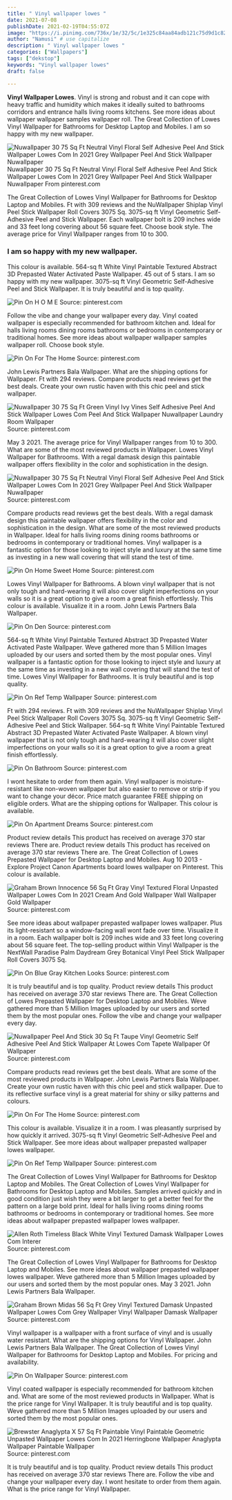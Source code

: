 ```yaml
---
title: " Vinyl wallpaper lowes "
date: 2021-07-08
publishDate: 2021-02-19T04:55:07Z
image: "https://i.pinimg.com/736x/1e/32/5c/1e325c84aa84adb121c75d9d1c82e6d0.jpg"
author: "Namusi" # use capitalize
description: " Vinyl wallpaper lowes "
categories: ["Wallpapers"]
tags: ["dekstop"]
keywords: "Vinyl wallpaper lowes"
draft: false

---
```



**Vinyl Wallpaper Lowes**. Vinyl is strong and robust and it can cope with heavy traffic and humidity which makes it ideally suited to bathrooms corridors and entrance halls living rooms kitchens. See more ideas about wallpaper wallpaper samples wallpaper roll. The Great Collection of Lowes Vinyl Wallpaper for Bathrooms for Desktop Laptop and Mobiles. I am so happy with my new wallpaper.

![Nuwallpaper 30 75 Sq Ft Neutral Vinyl Floral Self Adhesive Peel And Stick Wallpaper Lowes Com In 2021 Grey Wallpaper Peel And Stick Wallpaper Nuwallpaper](https://i.pinimg.com/originals/a7/3a/ee/a73aee4b9fb223d863cdae5b85b8734c.jpg "Nuwallpaper 30 75 Sq Ft Neutral Vinyl Floral Self Adhesive Peel And Stick Wallpaper Lowes Com In 2021 Grey Wallpaper Peel And Stick Wallpaper Nuwallpaper")
Nuwallpaper 30 75 Sq Ft Neutral Vinyl Floral Self Adhesive Peel And Stick Wallpaper Lowes Com In 2021 Grey Wallpaper Peel And Stick Wallpaper Nuwallpaper From pinterest.com


The Great Collection of Lowes Vinyl Wallpaper for Bathrooms for Desktop Laptop and Mobiles. Ft with 309 reviews and the NuWallpaper Shiplap Vinyl Peel Stick Wallpaper Roll Covers 3075 Sq. 3075-sq ft Vinyl Geometric Self-Adhesive Peel and Stick Wallpaper. Each wallpaper bolt is 209 inches wide and 33 feet long covering about 56 square feet. Choose book style. The average price for Vinyl Wallpaper ranges from 10 to 300.

### I am so happy with my new wallpaper.

This colour is available. 564-sq ft White Vinyl Paintable Textured Abstract 3D Prepasted Water Activated Paste Wallpaper. 45 out of 5 stars. I am so happy with my new wallpaper. 3075-sq ft Vinyl Geometric Self-Adhesive Peel and Stick Wallpaper. It is truly beautiful and is top quality.


![Pin On H O M E](https://i.pinimg.com/originals/c8/31/3e/c8313e4842bb3da20bd504f2b1609dd6.png "Pin On H O M E")
Source: pinterest.com

Follow the vibe and change your wallpaper every day. Vinyl coated wallpaper is especially recommended for bathroom kitchen and. Ideal for halls living rooms dining rooms bathrooms or bedrooms in contemporary or traditional homes. See more ideas about wallpaper wallpaper samples wallpaper roll. Choose book style.

![Pin On For The Home](https://i.pinimg.com/originals/d6/3c/3a/d63c3ab0aece098cd46b396257e84255.png "Pin On For The Home")
Source: pinterest.com

John Lewis Partners Bala Wallpaper. What are the shipping options for Wallpaper. Ft with 294 reviews. Compare products read reviews get the best deals. Create your own rustic haven with this chic peel and stick wallpaper.

![Nuwallpaper 30 75 Sq Ft Green Vinyl Ivy Vines Self Adhesive Peel And Stick Wallpaper Lowes Com Peel And Stick Wallpaper Nuwallpaper Laundry Room Wallpaper](https://i.pinimg.com/736x/03/31/f9/0331f9057cc34286766448d89adef847.jpg "Nuwallpaper 30 75 Sq Ft Green Vinyl Ivy Vines Self Adhesive Peel And Stick Wallpaper Lowes Com Peel And Stick Wallpaper Nuwallpaper Laundry Room Wallpaper")
Source: pinterest.com

May 3 2021. The average price for Vinyl Wallpaper ranges from 10 to 300. What are some of the most reviewed products in Wallpaper. Lowes Vinyl Wallpaper for Bathrooms. With a regal damask design this paintable wallpaper offers flexibility in the color and sophistication in the design.

![Nuwallpaper 30 75 Sq Ft Neutral Vinyl Floral Self Adhesive Peel And Stick Wallpaper Lowes Com In 2021 Grey Wallpaper Peel And Stick Wallpaper Nuwallpaper](https://i.pinimg.com/originals/a7/3a/ee/a73aee4b9fb223d863cdae5b85b8734c.jpg "Nuwallpaper 30 75 Sq Ft Neutral Vinyl Floral Self Adhesive Peel And Stick Wallpaper Lowes Com In 2021 Grey Wallpaper Peel And Stick Wallpaper Nuwallpaper")
Source: pinterest.com

Compare products read reviews get the best deals. With a regal damask design this paintable wallpaper offers flexibility in the color and sophistication in the design. What are some of the most reviewed products in Wallpaper. Ideal for halls living rooms dining rooms bathrooms or bedrooms in contemporary or traditional homes. Vinyl wallpaper is a fantastic option for those looking to inject style and luxury at the same time as investing in a new wall covering that will stand the test of time.

![Pin On Home Sweet Home](https://i.pinimg.com/originals/3d/08/0f/3d080f219bf1a26124d3c79cf3d69f90.png "Pin On Home Sweet Home")
Source: pinterest.com

Lowes Vinyl Wallpaper for Bathrooms. A blown vinyl wallpaper that is not only tough and hard-wearing it will also cover slight imperfections on your walls so it is a great option to give a room a great finish effortlessly. This colour is available. Visualize it in a room. John Lewis Partners Bala Wallpaper.

![Pin On Den](https://i.pinimg.com/474x/97/2b/a4/972ba4a23060cf41666ee97c7c68bc90.jpg "Pin On Den")
Source: pinterest.com

564-sq ft White Vinyl Paintable Textured Abstract 3D Prepasted Water Activated Paste Wallpaper. Weve gathered more than 5 Million Images uploaded by our users and sorted them by the most popular ones. Vinyl wallpaper is a fantastic option for those looking to inject style and luxury at the same time as investing in a new wall covering that will stand the test of time. Lowes Vinyl Wallpaper for Bathrooms. It is truly beautiful and is top quality.

![Pin On Ref Temp Wallpaper](https://i.pinimg.com/originals/46/34/7e/46347ec58a6b23b84f86e6af4eb1cc31.png "Pin On Ref Temp Wallpaper")
Source: pinterest.com

Ft with 294 reviews. Ft with 309 reviews and the NuWallpaper Shiplap Vinyl Peel Stick Wallpaper Roll Covers 3075 Sq. 3075-sq ft Vinyl Geometric Self-Adhesive Peel and Stick Wallpaper. 564-sq ft White Vinyl Paintable Textured Abstract 3D Prepasted Water Activated Paste Wallpaper. A blown vinyl wallpaper that is not only tough and hard-wearing it will also cover slight imperfections on your walls so it is a great option to give a room a great finish effortlessly.

![Pin On Bathroom](https://i.pinimg.com/474x/9a/8a/80/9a8a804aec080e05c8ac97c8a0b5839a.jpg "Pin On Bathroom")
Source: pinterest.com

I wont hesitate to order from them again. Vinyl wallpaper is moisture-resistant like non-woven wallpaper but also easier to remove or strip if you want to change your décor. Price match guarantee FREE shipping on eligible orders. What are the shipping options for Wallpaper. This colour is available.

![Pin On Apartment Dreams](https://i.pinimg.com/736x/db/a8/a2/dba8a2c7c5e30bf8f01965519b4c97d7.jpg "Pin On Apartment Dreams")
Source: pinterest.com

Product review details This product has received on average 370 star reviews There are. Product review details This product has received on average 370 star reviews There are. The Great Collection of Lowes Prepasted Wallpaper for Desktop Laptop and Mobiles. Aug 10 2013 - Explore Project Canon Apartments board lowes wallpaper on Pinterest. This colour is available.

![Graham Brown Innocence 56 Sq Ft Gray Vinyl Textured Floral Unpasted Wallpaper Lowes Com In 2021 Cream And Gold Wallpaper Wall Wallpaper Gold Wallpaper](https://i.pinimg.com/736x/3c/d7/0c/3cd70c84818e710c44f052a36ed484c0.jpg "Graham Brown Innocence 56 Sq Ft Gray Vinyl Textured Floral Unpasted Wallpaper Lowes Com In 2021 Cream And Gold Wallpaper Wall Wallpaper Gold Wallpaper")
Source: pinterest.com

See more ideas about wallpaper prepasted wallpaper lowes wallpaper. Plus its light-resistant so a window-facing wall wont fade over time. Visualize it in a room. Each wallpaper bolt is 209 inches wide and 33 feet long covering about 56 square feet. The top-selling product within Vinyl Wallpaper is the NextWall Paradise Palm Daydream Grey Botanical Vinyl Peel Stick Wallpaper Roll Covers 3075 Sq.

![Pin On Blue Gray Kitchen Looks](https://i.pinimg.com/474x/9b/50/d6/9b50d64f24ce6066660cb574ac936142.jpg "Pin On Blue Gray Kitchen Looks")
Source: pinterest.com

It is truly beautiful and is top quality. Product review details This product has received on average 370 star reviews There are. The Great Collection of Lowes Prepasted Wallpaper for Desktop Laptop and Mobiles. Weve gathered more than 5 Million Images uploaded by our users and sorted them by the most popular ones. Follow the vibe and change your wallpaper every day.

![Nuwallpaper Peel And Stick 30 Sq Ft Taupe Vinyl Geometric Self Adhesive Peel And Stick Wallpaper At Lowes Com Tapete Wallpaper Of Wallpaper](https://i.pinimg.com/474x/11/64/ee/1164ee801fe8516f3aa9844442e65a59.jpg "Nuwallpaper Peel And Stick 30 Sq Ft Taupe Vinyl Geometric Self Adhesive Peel And Stick Wallpaper At Lowes Com Tapete Wallpaper Of Wallpaper")
Source: pinterest.com

Compare products read reviews get the best deals. What are some of the most reviewed products in Wallpaper. John Lewis Partners Bala Wallpaper. Create your own rustic haven with this chic peel and stick wallpaper. Due to its reflective surface vinyl is a great material for shiny or silky patterns and colours.

![Pin On For The Home](https://i.pinimg.com/originals/de/c6/e4/dec6e422456c131b10e5cec758b68b38.jpg "Pin On For The Home")
Source: pinterest.com

This colour is available. Visualize it in a room. I was pleasantly surprised by how quickly it arrived. 3075-sq ft Vinyl Geometric Self-Adhesive Peel and Stick Wallpaper. See more ideas about wallpaper prepasted wallpaper lowes wallpaper.

![Pin On Ref Temp Wallpaper](https://i.pinimg.com/originals/c3/0e/c5/c30ec5e937e471736e71a135c6151fd1.png "Pin On Ref Temp Wallpaper")
Source: pinterest.com

The Great Collection of Lowes Vinyl Wallpaper for Bathrooms for Desktop Laptop and Mobiles. The Great Collection of Lowes Vinyl Wallpaper for Bathrooms for Desktop Laptop and Mobiles. Samples arrived quickly and in good condition just wish they were a bit larger to get a better feel for the pattern on a large bold print. Ideal for halls living rooms dining rooms bathrooms or bedrooms in contemporary or traditional homes. See more ideas about wallpaper prepasted wallpaper lowes wallpaper.

![Allen Roth Timeless Black White Vinyl Textured Damask Wallpaper Lowes Com Interer](https://i.pinimg.com/originals/24/b8/49/24b84996f1d3603884b4ecaf767ca6d4.jpg "Allen Roth Timeless Black White Vinyl Textured Damask Wallpaper Lowes Com Interer")
Source: pinterest.com

The Great Collection of Lowes Vinyl Wallpaper for Bathrooms for Desktop Laptop and Mobiles. See more ideas about wallpaper prepasted wallpaper lowes wallpaper. Weve gathered more than 5 Million Images uploaded by our users and sorted them by the most popular ones. May 3 2021. John Lewis Partners Bala Wallpaper.

![Graham Brown Midas 56 Sq Ft Grey Vinyl Textured Damask Unpasted Wallpaper Lowes Com Grey Wallpaper Vinyl Wallpaper Damask Wallpaper](https://i.pinimg.com/564x/45/cd/70/45cd70c171aa416125d5d3962d160ded.jpg "Graham Brown Midas 56 Sq Ft Grey Vinyl Textured Damask Unpasted Wallpaper Lowes Com Grey Wallpaper Vinyl Wallpaper Damask Wallpaper")
Source: pinterest.com

Vinyl wallpaper is a wallpaper with a front surface of vinyl and is usually water resistant. What are the shipping options for Vinyl Wallpaper. John Lewis Partners Bala Wallpaper. The Great Collection of Lowes Vinyl Wallpaper for Bathrooms for Desktop Laptop and Mobiles. For pricing and availability.

![Pin On Wallpaper](https://i.pinimg.com/originals/6b/05/31/6b05312386c7759dfa7eda1dde71631f.jpg "Pin On Wallpaper")
Source: pinterest.com

Vinyl coated wallpaper is especially recommended for bathroom kitchen and. What are some of the most reviewed products in Wallpaper. What is the price range for Vinyl Wallpaper. It is truly beautiful and is top quality. Weve gathered more than 5 Million Images uploaded by our users and sorted them by the most popular ones.

![Brewster Anaglypta X 57 Sq Ft Paintable Vinyl Paintable Geometric Unpasted Wallpaper Lowes Com In 2021 Herringbone Wallpaper Anaglypta Wallpaper Paintable Wallpaper](https://i.pinimg.com/736x/1e/32/5c/1e325c84aa84adb121c75d9d1c82e6d0.jpg "Brewster Anaglypta X 57 Sq Ft Paintable Vinyl Paintable Geometric Unpasted Wallpaper Lowes Com In 2021 Herringbone Wallpaper Anaglypta Wallpaper Paintable Wallpaper")
Source: pinterest.com

It is truly beautiful and is top quality. Product review details This product has received on average 370 star reviews There are. Follow the vibe and change your wallpaper every day. I wont hesitate to order from them again. What is the price range for Vinyl Wallpaper.

